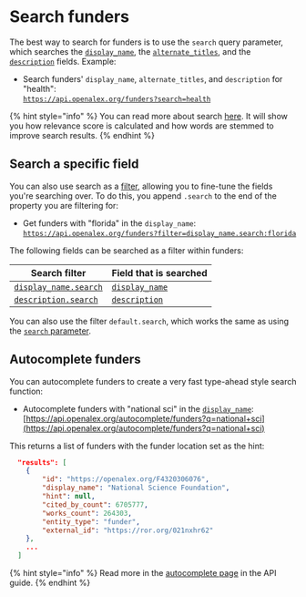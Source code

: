 # Search funders

The best way to search for funders is to use the `search` query parameter, which searches the [`display_name`](funder-object.md#display\_name), the [`alternate_titles`](funder-object.md#alternate\_titles), and the [`description`](funder_object.md#description) fields. Example:

* Search funders' `display_name`, `alternate_titles`, and `description` for "health":\
  [`https://api.openalex.org/funders?search=health`](https://api.openalex.org/funders?search=health)

{% hint style="info" %}
You can read more about search [here](../../how-to-use-the-api/get-lists-of-entities/search-entities.md). It will show you how relevance score is calculated and how words are stemmed to improve search results.
{% endhint %}

## Search a specific field

You can also use search as a [filter](../../how-to-use-the-api/get-lists-of-entities/filter-entity-lists.md), allowing you to fine-tune the fields you're searching over. To do this, you append `.search` to the end of the property you are filtering for:

* Get funders with "florida" in the `display_name`:\
  [`https://api.openalex.org/funders?filter=display_name.search:florida`](https://api.openalex.org/funders?filter=display_name.search:florida)

The following fields can be searched as a filter within funders:

| Search filter                                                        | Field that is searched                                |
| -------------------------------------------------------------------- | ----------------------------------------------------- |
| [`display_name.search`](filter-funders.md#display_name.search) | [`display_name`](funder-object.md#display_name) |
| [`description.search`](filter-funders.md#description.search) | [`description`](funder-object.md#description) |

You can also use the filter `default.search`, which works the same as using the [`search` parameter](#search-funders).

## Autocomplete funders

You can autocomplete funders to create a very fast type-ahead style search function:

* Autocomplete funders with "national sci" in the [`display_name`](funder-object.md#display_name):\
  [https://api.openalex.org/autocomplete/funders?q=national+sci](https://api.openalex.org/autocomplete/funders?q=national+sci)

This returns a list of funders with the funder location set as the hint:

```json
  "results": [
    {
        "id": "https://openalex.org/F4320306076",
        "display_name": "National Science Foundation",
        "hint": null,
        "cited_by_count": 6705777,
        "works_count": 264303,
        "entity_type": "funder",
        "external_id": "https://ror.org/021nxhr62"
    },
    ...
  ]
```

{% hint style="info" %}
Read more in the [autocomplete page](../../how-to-use-the-api/get-lists-of-entities/autocomplete-entities.md) in the API guide.
{% endhint %}

